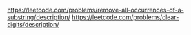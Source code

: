https://leetcode.com/problems/remove-all-occurrences-of-a-substring/description/
https://leetcode.com/problems/clear-digits/description/
